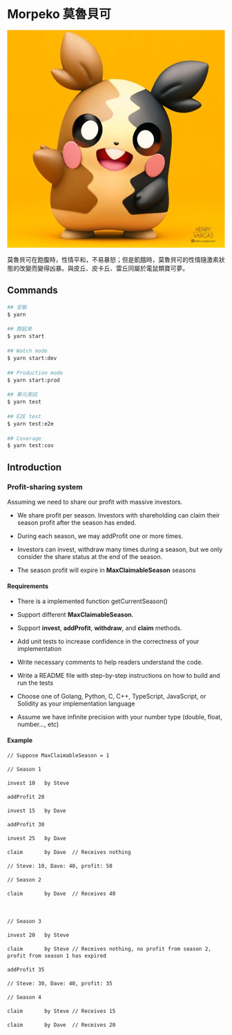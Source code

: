 # Morpeko 莫魯貝可

![莫魯貝可](resources/morpeko.jpg)

莫魯貝可在飽腹時，性情平和，不易暴怒；但是飢餓時，莫魯貝可的性情隨激素狀態的改變而變得凶暴。與皮丘、皮卡丘、雷丘同屬於電鼠類寶可夢。

## Commands

```bash
## 安裝
$ yarn

## 跑起來
$ yarn start

## Watch mode
$ yarn start:dev

## Production mode
$ yarn start:prod

## 單元測試
$ yarn test

## E2E test
$ yarn test:e2e

## Coverage
$ yarn test:cov
```

## Introduction

### Profit-sharing system

Assuming we need to share our profit with massive investors.

+ We share profit per season. Investors with shareholding can claim their season profit after the season has ended.

+ During each season, we may addProfit one or more times.

+ Investors can invest, withdraw many times during a season, but we only consider the share status at the end of the season.

+ The season profit will expire in __MaxClaimableSeason__ seasons

#### Requirements

+ There is a implemented function getCurrentSeason()

+ Support different __MaxClaimableSeason__.

+ Support __invest__, __addProfit__, __withdraw__, and __claim__ methods.

+ Add unit tests to increase confidence in the correctness of your implementation

+ Write necessary comments to help readers understand the code.

+ Write a README file with step-by-step instructions on how to build and run the tests

+ Choose one of Golang, Python, C, C++, TypeScript, JavaScript, or Solidity as your implementation language

+ Assume we have infinite precision with your number type (double, float, number…, etc)

#### Example

```
// Suppose MaxClaimableSeason = 1

// Season 1

invest 10 	by Steve

addProfit 20

invest 15 	by Dave

addProfit 30

invest 25 	by Dave

claim 		by Dave  // Receives nothing

// Steve: 10, Dave: 40, profit: 50

// Season 2

claim 		by Dave  // Receives 40



// Season 3

invest 20 	by Steve

claim 		by Steve // Receives nothing, no profit from season 2, profit from season 1 has expired

addProfit 35

// Steve: 30, Dave: 40, profit: 35

// Season 4

claim 		by Steve // Receives 15

claim 		by Dave  // Receives 20
```
